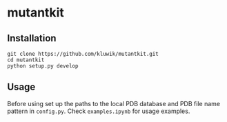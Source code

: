 # mutantkit

## Installation

```
git clone https://github.com/kluwik/mutantkit.git
cd mutantkit
python setup.py develop
```

## Usage

Before using set up the paths to the local PDB database and PDB file name pattern in `config.py`. Check `examples.ipynb` for usage examples.
